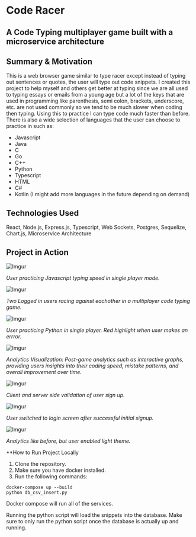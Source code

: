 # Code Racer
## A Code Typing multiplayer game built with a microservice architecture

## Summary & Motivation
This is a web browser game similar to type racer except instead of typing out sentences or quotes,
the user will type out code snippets. I created this project to help myself and others get better
at typing since we are all used to typing essays or emails from a young age but a lot of the keys that
are used in programming like parenthesis, semi colon, brackets, underscore, etc. are not used commonly
so we tend to be much slower when coding then typing. Using this to practice I can type code much
faster than before. There is also a wide selection of languages that the user can choose to practice in
such as:
* Javascript
* Java
* C
* Go
* C++
* Python
* Typescript
* HTML
* C#
* Kotlin
(I might add more languages in the future depending on demand)

## Technologies Used
React, Node.js, Express.js, Typescript, Web Sockets, Postgres, Sequelize, Chart.js, Microservice Architecture

## Project in Action

![Imgur](https://i.imgur.com/ogfC6j2.png)

*User practicing Javascript typing speed in single player mode.*


![Imgur](https://i.imgur.com/3C0JtZd.png)

*Two Logged in users racing against eachother in a multiplayer code typing game.*


![Imgur](https://i.imgur.com/s0nWgT6.png)

*User practicing Python in single player. Red highlight when user makes an errror.*


![Imgur](https://i.imgur.com/ZD6C54p.png)

*Analytics Visualization: Post-game analytics such as interactive graphs, 
providing users insights into their coding speed, mistake patterns, and 
overall improvement over time.*


![Imgur](https://i.imgur.com/LzCxY3E.png)

*Client and server side validation of user sign up.*


![Imgur](https://i.imgur.com/7QkdIVg.png)

*User switched to login screen after successful initial signup.*


![Imgur](https://i.imgur.com/NXRzZJX.png)

*Analytics like before, but user enabled light theme.*


**How to Run Project Locally

1. Clone the repository.
2. Make sure you have docker installed.
3. Run the following commands:

```
docker-compose up --build
python db_csv_insert.py
```
Docker compose will run all of the services.

Running the python script will load the snippets
into the database. Make sure to only run the python
script once the database is actually up and running.








